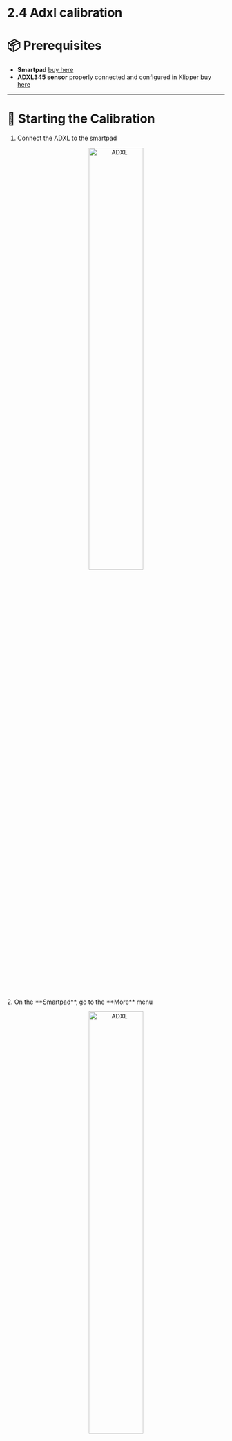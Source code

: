 # 2.4 Adxl calibration

# 📦 Prerequisites
- **Smartpad**  [buy here](https://wanhao-europe.com/products/wanhao-klipper-pad?variant=50407737753940)
- **ADXL345 sensor** properly connected and configured in Klipper  [buy here](https://wanhao-europe.com/products/capteur-adxl-test?_pos=1&_psq=adxl&_ss=e&_v=1.0)  

---

# 🚀 Starting the Calibration

1. Connect the ADXL to the smartpad
<p align="center">
  <img src="/img/KlipperSmartPad/ADXL/009.jpg" alt="ADXL" style="width:50%;" />
</p>
2. On the **Smartpad**, go to the **More** menu  
<p align="center">
  <img src="/img/KlipperSmartPad/ADXL/005.jpg" alt="ADXL" style="width:50%;" />
</p>
32. Select **Input Shaper**  
<p align="center">
  <img src="/img/KlipperSmartPad/ADXL/006.jpg" alt="ADXL" style="width:50%;" />
</p>
4. Wait for the Smartpad to detect the ADXL (about **5–10 seconds**)  
5. Select **Auto-Calibrate**  
<p align="center">
  <img src="/img/KlipperSmartPad/ADXL/007.jpg" alt="ADXL" style="width:50%;" />
</p>
6. Choose the axis to measure (**X** or **Y**)  
<p align="center">
  <img src="/img/KlipperSmartPad/ADXL/008.jpg" alt="ADXL" style="width:50%;" />
</p>
---

# 📏 ADXL Positioning

## Measuring the X-axis
- Mount the ADXL on the X-axis as shown in the reference photo (using a screw).  
<p align="center">
  <img src="/img/KlipperSmartPad/ADXL/004.jpg" alt="ADXL" style="width:50%;" />
</p>
- Start the measurement for the **X-axis**  
- Once complete, **save your values**  
<p align="center">
  <img src="/img/KlipperSmartPad/ADXL/001.jpg" alt="ADXL" style="width:50%;" />
</p>
- The X-axis is now configured ✅  

---

## Measuring the Y-axis
- You can use this STL file to mount the ADXL on the bed:  
  [ADXL Clamp Mount - Makerworld](https://makerworld.com/fr/models/1197743-adxl-clamp-mount-work-on-heatbed-nozzle?from=search)  
- Install the mount as shown in the reference photo  
<p align="center">
  <img src="/img/KlipperSmartPad/ADXL/003.jpg" alt="ADXL" style="width:50%;" />
</p>
<p align="center">
  <img src="/img/KlipperSmartPad/ADXL/002.jpg" alt="ADXL" style="width:50%;" />
</p>
- Start the measurement for the **Y-axis**  
- Once complete, **save your values**  
<p align="center">
  <img src="/img/KlipperSmartPad/ADXL/001.jpg" alt="ADXL" style="width:50%;" />
</p>
- The Y-axis is now configured ✅  

---

!!! tip  
    Always ensure the ADXL wiring is secure before running measurements to avoid incorrect readings.
